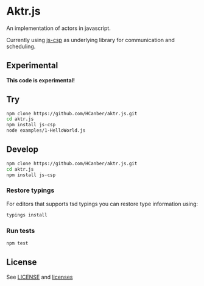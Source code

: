 # Aktr.js

An implementation of actors in javascript.

Currently using [js-csp](https://github.com/ubolonton/js-csp) as underlying library for communication and scheduling.

## Experimental

__This code is experimental!__

## Try

``` sh
npm clone https://github.com/HCanber/aktr.js.git
cd aktr.js
npm install js-csp
node examples/1-HelloWorld.js
```

## Develop

``` sh
npm clone https://github.com/HCanber/aktr.js.git
cd aktr.js
npm install js-csp
```

### Restore typings

For editors that supports tsd typings you can restore type information using:

``` sh
typings install
```

### Run tests

``` sh
npm test
```

## License

See [LICENSE](LICENSE.md) and [licenses](licenses/)
